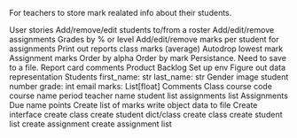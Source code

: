 For teachers to store mark realated info about their students.

User stories
Add/remove/edit students to/from a roster
Add/edit/remove assignments
Grades by % or level
Add/edit/remove marks per student for assignments
Print out reports
class marks (average)
Autodrop lowest mark
Assignment marks
Order by alpha
Order by mark
Persistance. Need to save to a file.
Report card comments
Product Backlog
Set up env
Figure out data representation
Students
first_name: str
last_name: str
Gender
image
student number
grade: int
email
marks: List[float]
Comments
Class
course code
course name
period
teacher name
student list
assignments list
Assignments
Due
name
points
Create list of marks
write object data to file
Create interface
create class
create student dict/class
create class
create student list
create assignment
create assignment list
